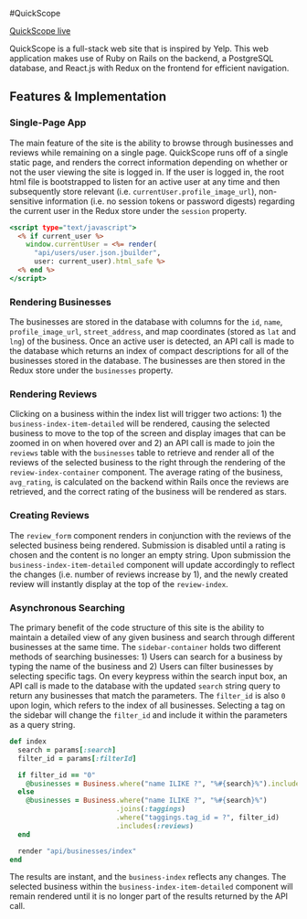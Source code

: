 #QuickScope

[QuickScope live][heroku]

[heroku]: http://www.quickscope.xyz

QuickScope is a full-stack web site that is inspired by Yelp. This web application makes use of Ruby on Rails on the backend, a PostgreSQL database, and React.js with Redux on the frontend for efficient navigation.

## Features & Implementation

### Single-Page App

The main feature of the site is the ability to browse through businesses and reviews while remaining on a single page. QuickScope runs off of a single static page, and renders the correct information depending on whether or not the user viewing the site is logged in. If the user is logged in, the root html file is bootstrapped to listen for an active user at any time and then subsequently store relevant (i.e. `currentUser.profile_image_url`), non-sensitive  information (i.e. no session tokens or password digests) regarding the current user in the Redux store under the `session` property.

```html.erb
<script type="text/javascript">
  <% if current_user %>
    window.currentUser = <%= render(
      "api/users/user.json.jbuilder",
      user: current_user).html_safe %>
  <% end %>
</script>
```

### Rendering Businesses

  The businesses are stored in the database with columns for the `id`, `name`, `profile_image_url`, `street_address`, and map coordinates (stored as `lat` and `lng`) of the business. Once an active user is detected, an API call is made to the database which returns an index of compact descriptions for all of the businesses stored in the database. The businesses are then stored in the Redux store under the `businesses` property.

### Rendering Reviews

  Clicking on a business within the index list will trigger two actions: 1) the `business-index-item-detailed` will be rendered, causing the selected business to move to the top of the screen and display images that can be zoomed in on when hovered over and 2) an API call is made to join the `reviews` table with the `businesses` table to retrieve and render all of the reviews of the selected business to the right through the rendering of the `review-index-container` component. The average rating of the business, `avg_rating`, is calculated on the backend within Rails once the reviews are retrieved, and the correct rating of the business will be rendered as stars.

### Creating Reviews

  The `review_form` component renders in conjunction with the reviews of the selected business being rendered. Submission is disabled until a rating is chosen and the content is no longer an empty string. Upon submission the  `business-index-item-detailed` component will update accordingly to reflect the changes (i.e. number of reviews increase by 1), and the newly created review will instantly display at the top of the `review-index`.

### Asynchronous Searching

  The primary benefit of the code structure of this site is the ability to maintain a detailed view of any given business and search through different businesses at the same time. The `sidebar-container` holds two different methods of searching businesses: 1) Users can search for a business by typing the name of the business and 2) Users can filter businesses by selecting specific tags. On every keypress within the search input box, an API call is made to the database with the updated `search` string query to return any businesses that match the parameters. The `filter_id` is also `0` upon login, which refers to the index of all businesses. Selecting a tag on the sidebar will change the `filter_id` and include it within the parameters as a query string.

  ```Ruby
  def index
    search = params[:search]
    filter_id = params[:filterId]

    if filter_id == "0"
      @businesses = Business.where("name ILIKE ?", "%#{search}%").includes(:reviews)
    else
      @businesses = Business.where("name ILIKE ?", "%#{search}%")
                            .joins(:taggings)
                            .where("taggings.tag_id = ?", filter_id)
                            .includes(:reviews)
    end

    render "api/businesses/index"
  end
  ```
  
  The results are instant, and the `business-index` reflects any changes. The selected business within the `business-index-item-detailed` component will remain rendered until it is no longer part of the results returned by the API call.

